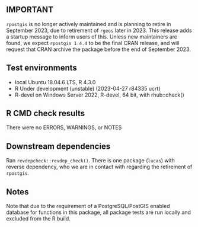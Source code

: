 ## IMPORTANT
`rpostgis` is no longer actively maintained and is planning to retire in September 2023, due to 
retirement of `rgeos` later in 2023. This release adds a startup message to inform users 
of this. Unless new maintainers are found, we expect `rpostgis 1.4.4` to be the final 
CRAN release, and will request that CRAN archive the package before the end of September 2023.

## Test environments
* local Ubuntu 18.04.6 LTS, R 4.3.0
* R Under development (unstable) (2023-04-27 r84335 ucrt)
* R-devel on Windows Server 2022, R-devel, 64 bit, with rhub::check()

## R CMD check results
There were no ERRORS, WARNINGS, or NOTES

## Downstream dependencies
Ran `revdepcheck::revdep_check()`. There is one package (`lucas`) with reverse dependency, who we
are in contact with regarding the retirement of `rpostgis`.

## Notes
Note that due to the requirement of a PostgreSQL/PostGIS enabled database for functions in this package, 
all package tests are run locally and excluded from the R build.
